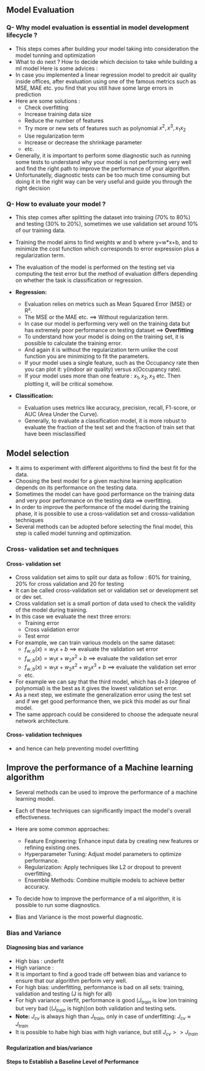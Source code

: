 ## Model Evaluation
### Q- Why model evaluation is essential in model development lifecycle ?
- This steps comes after building your model taking into consideration the model tunning and optimization
- What to do next ?  How to decide which decision to take while building a ml model
Here is some advices :
 - In case you implemented a linear regression model to predcit air quality inside offices, after evaluation using one of the famous metrics such as MSE, MAE etc. you find that you still have some large errors in prediction
 - Here are some solutions :
   - Check overfitting 
   - Increase training data size
   - Reduce the number of features
   - Try more or new sets of features such as polynomial $x^2, x^3, x_1x_2$
   - Use regularization term
   - Increase or decrease the shrinkage parameter
   - etc.
- Generally, it is important to perform some diagnostic such as running some tests to understand why your model is not performing very well and find the right path to improve the performance of your algorithm.
- Unfortunatelly, diagnostic tests can be too much time consuming but doing it in the right way can be very useful and guide you through the right decision

### Q- How to evaluate your model ?
- This step comes after splitting the dataset into training (70% to 80%) and testing (30% to 20%), sometimes we use validation set around 10% of our training data.
- Training the model aims to find weights w and b where y=w*x+b, and to minimize the cost function which corresponds to error expression plus a regularization term.
- The evaluation of the model is performed on the testing set via computing the test error but the method of evaluation differs depending on whether the task is classification or regression.
- **Regression:**
  - Evaluation relies on metrics such as Mean Squared Error (MSE) or R². 
  - The MSE or the MAE etc. ==> Without regularization term.
  - In case our model is performing very well on the training data but has extremely poor performance on testing dataset ==> **Overfitting**
  - To understand how your model is doing on the training set, it is possible to calculate the training error.
  - And again it is without the regularization term unlike the cost function you are minimizing to fit the parameters.
  - If your model uses a single feature, such as the Occupancy rate then you can plot it: y(indoor air quality) versus x(Occupancy rate).
  - If your model uses more than one feature : $x_1, x_2, x_3$ etc. Then plotting it, will be critical somehow.

- **Classification:**
  - Evaluation uses metrics like accuracy, precision, recall, F1-score, or AUC (Area Under the Curve).
  - Generally, to evaluate a classification model, it is more robust to evaluate the fraction of the test set and the fraction of train set that have been misclassified

## Model selection 
- It aims to experiment with different algorithms to find the best fit for the data.
- Choosing the best model for a given machine learning application depends on its performance on the testing data.
- Sometimes the model can have good performance on the training data and very poor performance on the testing data ==> overfitting.
- In order to improve the performance of the model during the training phase, it is possible to use a cross-validation set and crosss-validation techniques  
- Several methods can be adopted before selecting the final model, this step is called model tunning and optimization.

### Cross- validation set and techniques
#### Cross- validation set
- Cross validation set aims to split our data as follow : 60% for training, 20% for cross validation and 20 for testing
- It can be called cross-validation set or validation set or development set or dev set.
- Cross validation set is a small portion of data used to check the validity of the model during training.
- In this case we evaluate the next three errors:
  - Training error
  - Cross validation error
  - Test error
- For example, we can train various models on the same dataset:
  - $f_{w,b}(x)  = w_1x +b$ ==> evaluate the validation set error
  - $f_{w,b}(x)  = w_1x + w_2x^2 + b$ ==> evaluate the validation set error
  - $f_{w,b}(x)  = w_1x +w_2x^2+ w_3x^3+ b$ ==> evaluate the validation set error
  - etc.
- For example we can say that the third model, which has d=3 (degree of polynomial) is the best as it gives the lowest validation set error.
- As a next step, we estimate the generalization error using the test set and if we get good performance then, we pick this model as our final model.
- The same approach could be considered to choose the adequate neural network architecture.

#### Cross- validation techniques
- and hence can help preventing model overfitting

## Improve the performance of a Machine learning algorithm
- Several methods can be used to improve the performance of a machine learning model.
- Each of these techniques can significantly impact the model's overall effectiveness.
- Here are some common approaches:
  - Feature Engineering: Enhance input data by creating new features or refining existing ones.
  - Hyperparameter Tuning: Adjust model parameters to optimize performance.
  - Regularization: Apply techniques like L2 or dropout to prevent overfitting.
  - Ensemble Methods: Combine multiple models to achieve better accuracy.
    
- To decide how to improve the performance of a ml algorithm, it is possible to run some diagnostics.
- Bias and Variance is the most powerful diagnostic.

### Bias and Variance
#### Diagnosing bias and variance 
- High bias : underfit
- High variance : 
- It is important to find a good trade off between bias and variance to ensure that our algorithm perform very well.
- For high bias: underfitting, performance is bad on all sets: training, validation and testing (J is high for all)
- For high variance: overfit, performance is good ($J_{train}$ is low )on training but very bad (($J_{train}$ is high))on both validation and testing sets.
- **Note:** $J_{cv}$ is always high than $J_{train}$, only in case of underfitting: $J_{cv}≈J_{train}$
- It is possible to habe high bias with high variance, but still $J_{cv}>>J_{train}$
  
#### Regularization and bias/variance

#### Steps to Establish a Baseline Level of Performance







